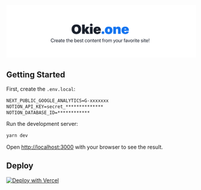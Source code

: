![Okie.one](.github/screenshot/okie.png)

## Getting Started

First, create the `.env.local`:

```
NEXT_PUBLIC_GOOGLE_ANALYTICS=G-xxxxxxx
NOTION_API_KEY=secret_**************
NOTION_DATABASE_ID=************
```

Run the development server:

```bash
yarn dev
```

Open [http://localhost:3000](http://localhost:3000) with your browser to see the result.

## Deploy

[![Deploy with Vercel](https://vercel.com/button)](https://vercel.com/new/clone?repository-url=https%3A%2F%2Fgithub.com%2Fvercel%2Fnext.js%2Ftree%2Fcanary%2Fexamples%2Fhello-world)
